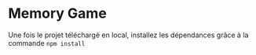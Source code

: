 # Memory Game

Une fois le projet téléchargé en local, installez les dépendances grâce à la commande `npm install`
